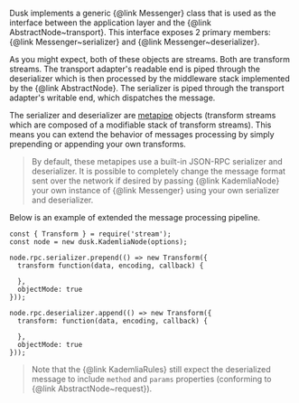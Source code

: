 Dusk implements a generic {@link Messenger} class that is used as the interface 
between the application layer and the {@link AbstractNode~transport}. This 
interface exposes 2 primary members: {@link Messenger~serializer} and 
{@link Messenger~deserializer}.

As you might expect, both of these objects are streams. Both are transform 
streams. The transport adapter's readable end is piped through the 
deserializer which is then processed by the middleware stack implemented by 
the {@link AbstractNode}. The serializer is piped through the transport 
adapter's writable end, which dispatches the message.

The serializer and deserializer are 
[metapipe](https://www.npmjs.com/package/metapipe) objects (transform streams 
which are composed of a modifiable stack of transform streams). This means you 
can extend the behavior of messages processing by simply prepending or 
appending your own transforms.

> By default, these metapipes use a built-in JSON-RPC serializer and 
> deserializer. It is possible to completely change the message format sent 
> over the network if desired by passing {@link KademliaNode} your own instance 
> of {@link Messenger} using your own serializer and deserializer.

Below is an example of extended the message processing pipeline.

```
const { Transform } = require('stream');
const node = new dusk.KademliaNode(options);

node.rpc.serializer.prepend(() => new Transform({
  transform function(data, encoding, callback) {

  },
  objectMode: true
}));

node.rpc.deserializer.append(() => new Transform({
  transform: function(data, encoding, callback) {

  },
  objectMode: true
}));
```

> Note that the {@link KademliaRules} still expect the deserialized message to 
> include `method` and `params` properties (conforming to 
> {@link AbstractNode~request}).

